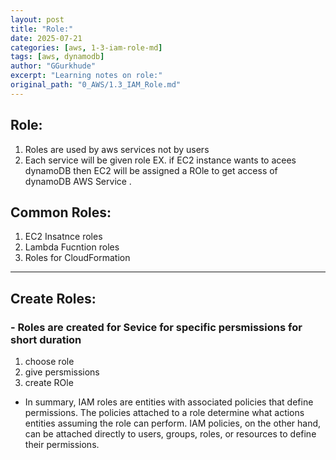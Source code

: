 ```yaml
---
layout: post
title: "Role:"
date: 2025-07-21
categories: [aws, 1-3-iam-role-md]
tags: [aws, dynamodb]
author: "GGurkhude"
excerpt: "Learning notes on role:"
original_path: "0_AWS/1.3_IAM_Role.md"
---
```



## Role:

1) Roles are used by aws services not by users
2) Each service will be given role EX. if EC2 instance wants to acees dynamoDB
   then EC2 will be assigned a ROle to get access of dynamoDB AWS Service .

## Common Roles:

1) EC2 Insatnce roles
2) Lambda Fucntion roles
3) Roles for CloudFormation

---

## Create Roles:

### - Roles are created for Sevice for specific persmissions for short duration
1) choose role
2) give persmissions
3) create ROle

- In summary, IAM roles are entities with associated policies that define permissions. The policies attached to a role determine what actions entities assuming the role can perform. IAM policies, on the other hand, can be attached directly to users, groups, roles, or resources to define their permissions.